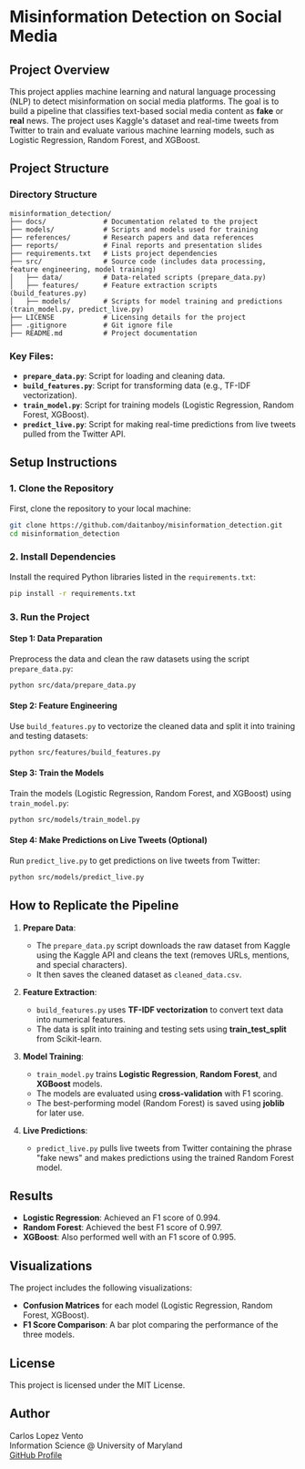 # Misinformation Detection on Social Media

## Project Overview
This project applies machine learning and natural language processing (NLP) to detect misinformation on social media platforms. The goal is to build a pipeline that classifies text-based social media content as **fake** or **real** news. The project uses Kaggle's dataset and real-time tweets from Twitter to train and evaluate various machine learning models, such as Logistic Regression, Random Forest, and XGBoost.

## Project Structure

### Directory Structure

```
misinformation_detection/
├── docs/              # Documentation related to the project
├── models/            # Scripts and models used for training
├── references/        # Research papers and data references
├── reports/           # Final reports and presentation slides
├── requirements.txt   # Lists project dependencies
├── src/               # Source code (includes data processing, feature engineering, model training)
│   ├── data/          # Data-related scripts (prepare_data.py)
│   ├── features/      # Feature extraction scripts (build_features.py)
│   ├── models/        # Scripts for model training and predictions (train_model.py, predict_live.py)
├── LICENSE            # Licensing details for the project
├── .gitignore         # Git ignore file
├── README.md          # Project documentation
```

### Key Files:
- **`prepare_data.py`**: Script for loading and cleaning data.
- **`build_features.py`**: Script for transforming data (e.g., TF-IDF vectorization).
- **`train_model.py`**: Script for training models (Logistic Regression, Random Forest, XGBoost).
- **`predict_live.py`**: Script for making real-time predictions from live tweets pulled from the Twitter API.

## Setup Instructions

### 1. Clone the Repository
First, clone the repository to your local machine:
```bash
git clone https://github.com/daitanboy/misinformation_detection.git
cd misinformation_detection
```

### 2. Install Dependencies
Install the required Python libraries listed in the `requirements.txt`:
```bash
pip install -r requirements.txt
```

### 3. Run the Project

#### Step 1: Data Preparation
Preprocess the data and clean the raw datasets using the script `prepare_data.py`:
```bash
python src/data/prepare_data.py
```

#### Step 2: Feature Engineering
Use `build_features.py` to vectorize the cleaned data and split it into training and testing datasets:
```bash
python src/features/build_features.py
```

#### Step 3: Train the Models
Train the models (Logistic Regression, Random Forest, and XGBoost) using `train_model.py`:
```bash
python src/models/train_model.py
```

#### Step 4: Make Predictions on Live Tweets (Optional)
Run `predict_live.py` to get predictions on live tweets from Twitter:
```bash
python src/models/predict_live.py
```

## How to Replicate the Pipeline

1. **Prepare Data**:  
   - The `prepare_data.py` script downloads the raw dataset from Kaggle using the Kaggle API and cleans the text (removes URLs, mentions, and special characters).
   - It then saves the cleaned dataset as `cleaned_data.csv`.

2. **Feature Extraction**:  
   - `build_features.py` uses **TF-IDF vectorization** to convert text data into numerical features.
   - The data is split into training and testing sets using **train_test_split** from Scikit-learn.

3. **Model Training**:  
   - `train_model.py` trains **Logistic Regression**, **Random Forest**, and **XGBoost** models.
   - The models are evaluated using **cross-validation** with F1 scoring.
   - The best-performing model (Random Forest) is saved using **joblib** for later use.

4. **Live Predictions**:  
   - `predict_live.py` pulls live tweets from Twitter containing the phrase "fake news" and makes predictions using the trained Random Forest model.

## Results
- **Logistic Regression**: Achieved an F1 score of 0.994.
- **Random Forest**: Achieved the best F1 score of 0.997.
- **XGBoost**: Also performed well with an F1 score of 0.995.

## Visualizations
The project includes the following visualizations:
- **Confusion Matrices** for each model (Logistic Regression, Random Forest, XGBoost).
- **F1 Score Comparison**: A bar plot comparing the performance of the three models.

## License
This project is licensed under the MIT License.

## Author
Carlos Lopez Vento  
Information Science @ University of Maryland  
[GitHub Profile](https://github.com/daitanboy)
